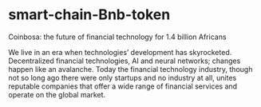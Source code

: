 # smart-chain-Bnb-token

Coinbosa: the future of financial technology for 1.4 billion Africans  

We live in an era when technologies’ development has skyrocketed. Decentralized financial technologies, AI and neural networks; changes happen like an avalanche. Today the financial technology industry, though not so long ago there were only startups and no industry at all, unites reputable companies that offer a wide range of financial services and operate on the global market.



